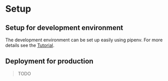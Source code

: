 # Setup

## Setup for development environment

The development environment can be set up easily using pipenv. For more details see the [Tutorial](setup/setup-dev.md).

## Deployment for production

> TODO